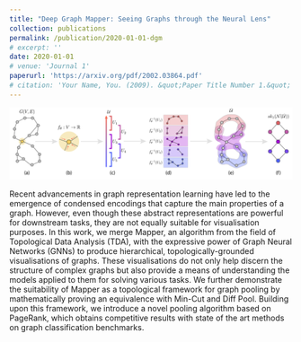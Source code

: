 ```yaml
---
title: "Deep Graph Mapper: Seeing Graphs through the Neural Lens"
collection: publications
permalink: /publication/2020-01-01-dgm
# excerpt: ''
date: 2020-01-01
# venue: 'Journal 1'
paperurl: 'https://arxiv.org/pdf/2002.03864.pdf'
# citation: 'Your Name, You. (2009). &quot;Paper Title Number 1.&quot; <i>Journal 1</i>. 1(1).'
---
```


![Deep Graph Mapper Diagram](/images/dgm.png)

Recent advancements in graph representation learning have led to the emergence of condensed encodings that capture the main properties of a graph. However, even though these abstract representations are powerful for downstream tasks, they are not equally suitable for visualisation purposes. In this work, we merge Mapper, an algorithm from the field of Topological Data Analysis (TDA), with the expressive power of Graph Neural Networks (GNNs) to produce hierarchical, topologically-grounded visualisations of graphs. These visualisations do not only help discern the structure of complex graphs but also provide a means of understanding the models applied to them for solving various tasks. We further demonstrate the suitability of Mapper as a topological framework for graph pooling by mathematically proving an equivalence with Min-Cut and Diff Pool. Building upon this framework, we introduce a novel pooling algorithm based on PageRank, which obtains competitive results with state of the art methods on graph classification benchmarks.

